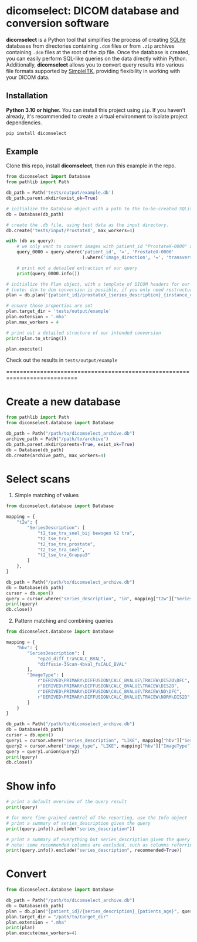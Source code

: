 # dicomselect: DICOM database and conversion software

**dicomselect** is a Python tool that simplifies the process of creating [SQLite](https://www.sqlite.org/) databases from directories containing `.dcm` files or from `.zip` archives containing `.dcm` files at the root of the zip file. Once the database is created, you can easily perform SQL-like queries on the data directly within Python. Additionally, **dicomselect** allows you to convert query results into various file formats supported by [SimpleITK](https://simpleitk.org/), providing flexibility in working with your DICOM data.

## Installation

**Python 3.10 or higher.** You can install this project using `pip`. If you haven't already, it's recommended to create a virtual environment to isolate project dependencies.

```bash
pip install dicomselect
```

## Example

Clone this repo, install **dicomselect**, then run this example in the repo.

```python
from dicomselect import Database
from pathlib import Path

db_path = Path('tests/output/example.db')
db_path.parent.mkdir(exist_ok=True)

# initialize the Database object with a path to the to-be-created SQLite database file
db = Database(db_path)

# create the .db file, using test data as the input directory.
db.create('tests/input/ProstateX', max_workers=4)

with (db as query):
    # we only want to convert images with patient_id "ProstateX-0000" and image_direction "transverse"
    query_0000 = query.where('patient_id', '=', 'ProstateX-0000'
                             ).where('image_direction', '=', 'transverse')

    # print out a detailed extraction of our query
    print(query_0000.info())

# initialize the Plan object, with a template of DICOM headers for our conversion
# (note: dcm to dcm conversion is possible, if you only need restructuring of your data)
plan = db.plan('{patient_id}/prostateX_{series_description}_{instance_creation_time}', query_0000)

# ensure these properties are set
plan.target_dir = 'tests/output/example'
plan.extension = '.mha'
plan.max_workers = 4

# print out a detailed structure of our intended conversion
print(plan.to_string())

plan.execute()
```

Check out the results in `tests/output/example`


===========================================================================

# Create a new database
```python
from pathlib import Path
from dicomselect.database import Database

db_path = Path("/path/to/dicomselect_archive.db")
archive_path = Path("/path/to/archive")
db_path.parent.mkdir(parents=True, exist_ok=True)
db = Database(db_path)
db.create(archive_path, max_workers=4)
```

# Select scans
1. Simple matching of values
```python
from dicomselect.database import Database

mapping = {
    "t2w": {
        "SeriesDescription": [
            "t2_tse_tra_snel_bij bewogen t2 tra",
            "t2_tse_tra",        
            "t2_tse_tra_prostate",
            "t2_tse_tra_snel",
            "t2_tse_tra_Grappa3"
        ]
    },
}

db_path = Path("/path/to/dicomselect_archive.db")
db = Database(db_path)
cursor = db.open()
query = cursor.where("series_description", "in", mapping["t2w"]["SeriesDescription"])
print(query)
db.close()
```

2. Pattern matching and combining queries
```python
from dicomselect.database import Database

mapping = {
    "hbv": {
        "SeriesDescription": [
            "ep2d_diff_tra%CALC_BVAL",
            "diffusie-3Scan-4bval_fsCALC_BVAL"
        ],
        "ImageType": [
            r"DERIVED\PRIMARY\DIFFUSION\CALC_BVALUE\TRACEW\DIS2D\DFC",
            r"DERIVED\PRIMARY\DIFFUSION\CALC_BVALUE\TRACEW\DIS2D",
            r"DERIVED\PRIMARY\DIFFUSION\CALC_BVALUE\TRACEW\ND\DFC",
            r"DERIVED\PRIMARY\DIFFUSION\CALC_BVALUE\TRACEW\NORM\DIS2D",
        ]
    }
}

db_path = Path("/path/to/dicomselect_archive.db")
db = Database(db_path)
cursor = db.open()
query1 = cursor.where("series_description", "LIKE", mapping["hbv"]["SeriesDescription"])
query2 = cursor.where("image_type", "LIKE", mapping["hbv"]["ImageType"])
query = query1.union(query2)
print(query)
db.close()
```

# Show info
```python
# print a default overview of the query result
print(query)

# for more fine-grained control of the reporting, use the Info object
# print a summary of series_description given the query
print(query.info().include("series_description"))

# print a summary of everything but series_description given the query
# note: some recommended columns are excluded, such as columns referring to some UID.
print(query.info().exclude("series_description", recommended=True))
```

# Convert

```python
from dicomselect.database import Database

db_path = Path("/path/to/dicomselect_archive.db")
db = Database(db_path)
plan = db.plan("{patient_id}/{series_description}_{patients_age}", query)
plan.target_dir = "/path/to/target_dir"
plan.extension = ".mha"
print(plan)
plan.execute(max_workers=4)
```
